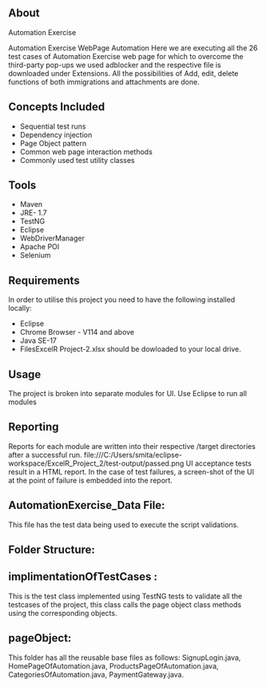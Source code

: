 ## About
Automation Exercise

Automation Exercise WebPage Automation
Here we are executing all the 26 test cases of Automation Exercise web page for which to overcome the third-party pop-ups we used adblocker and the respective file is downloaded under Extensions. All the possibilities of Add, edit, delete functions of both immigrations and attachments are done.

## Concepts Included

* Sequential test runs
* Dependency injection
* Page Object pattern
* Common web page interaction methods
* Commonly used test utility classes

## Tools

* Maven
* JRE- 1.7
* TestNG
* Eclipse
* WebDriverManager
* Apache POI
* Selenium

## Requirements

In order to utilise this project you need to have the following installed locally:

* Eclipse
* Chrome Browser - V114 and above
* Java SE-17
* FilesExcelR Project-2.xlsx should be dowloaded to your local drive.


## Usage

The project is broken into separate modules for UI.
Use Eclipse to run all modules

## Reporting

Reports for each module are written into their respective /target directories after a successful run.
file:///C:/Users/smita/eclipse-workspace/ExcelR_Project_2/test-output/passed.png
UI acceptance tests result in a HTML report.
In the case of test failures, a screen-shot of the UI at the point of failure is embedded into the report.

## AutomationExercise_Data File: 
This file has the test data being used to execute the script validations.
## Folder Structure: 

## implimentationOfTestCases : 
This is the test class implemented using TestNG tests to validate all the testcases of the project, this class calls the page object class methods using the corresponding objects.

## pageObject: 
This folder has all the reusable base files as follows: 
SignupLogin.java, HomePageOfAutomation.java, ProductsPageOfAutomation.java, CategoriesOfAutomation.java, PaymentGateway.java.

